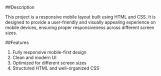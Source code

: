 ##Description

This project is a responsive mobile layout built using HTML and CSS. It is designed to provide a user-friendly and visually appealing experience on mobile devices, ensuring proper responsiveness across different screen sizes.

##Features

1) Fully responsive mobile-first design
2) Clean and modern UI
3) Optimized for different screen sizes
4) Structured HTML and well-organized CSS
